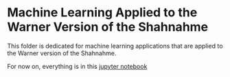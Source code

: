 # Machine Learning Applied to the Warner Version of the Shahnahme

This folder is dedicated for machine learning applications that are applied to the Warner version of the Shahnahme.

For now on, everything is in this [jupyter notebook](./shahnama.ipynb)
